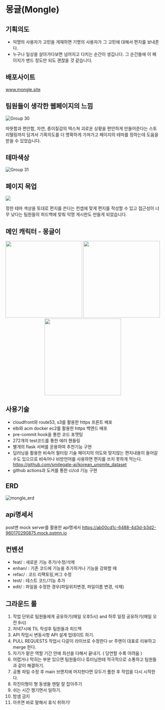 # 몽글(Mongle)


## 기획의도 
- 익명의 사용자가 고민을 게재하면 기명의 사용자가 그 고민에 대해서 편지를 보내준다.
- 누구나 일상을 살아가다보면 넘어지고 다치는 순간이 생깁니다. 그 순간들에 이 페이지가 밴드 정도만 되도 괜찮을 것 같습니다.

## 배포사이트
www.mongle.site

## 팀원들이 생각한 웹페이지의 느낌

![Group 30](https://user-images.githubusercontent.com/55477835/177790010-706e97b8-a65c-4009-aafc-d40aef1a8292.png)

따뜻함과 편안함, 자연, 종이질감의 텍스쳐 괴로운 상황을 편안하게 만들어준다는 스토리텔링까지 담겨서 기획의도를 더 명확하게 가져가고 페이지의 테마를 정하는데 도움을 받을 수 있었습니다.

## 테마색상

![Group 31](https://user-images.githubusercontent.com/55477835/177790475-5b13c5f2-38d9-4801-8e50-ca58aa3c2594.png)

## 페이지 목업
![](https://velog.velcdn.com/images/aboutjoo/post/6456f187-1956-4b54-ba3e-d1b609052f4b/image.png)


정한 테마 색상을 토대로 편지를 쓴다는 컨셉에 맞게 편지를 작성할 수 있고 접근성이 너무 낮다는 팀원들의 피드백에 맞춰 익명 게시판도 만들게 되었습니다.

## 메인 캐릭터 - 몽글이
<p align="center">
<img style="width:250px;" src="https://user-images.githubusercontent.com/55477835/182720723-943798ac-468d-4c67-b3bc-39a035d32492.png">
<img style="width:250px;" src="https://user-images.githubusercontent.com/55477835/182720832-aec05e94-6c21-401d-9183-03b5a5c57f5b.png">
<img style="width:250px;;" src="https://user-images.githubusercontent.com/55477835/182720902-1648eb3f-1735-4cfb-8379-04393f284462.png">
</p>

## 사용기술
- cloudfront와 route53, s3를 활용한 https 프론트 배포
- elb와 acm docker ec2를 활용한 https 백엔드 배포
- pre-commit hook을 통한 코드 포맷팅
- 272개의 test코드를 통한 에러 핸들링
- 별개의 flask 서버를 운용하여 추천기능 구현
- 딥러닝을 활용한 비속어 필터링 기술
페이지의 의도와 맞지않는 편지내용이 들어갈 수도 있으므로 비속어나 비방언어를 사용하면 편지를 쓰지 못하게 막는다.
https://github.com/smilegate-ai/korean_unsmile_dataset
- github actions과 도커를 통한 ci/cd 기능 구현

## ERD
![mongle_erd](https://user-images.githubusercontent.com/55477835/182724054-fd7394ac-121c-498a-8396-19e009e61685.png)

## api명세서
post맨 mock server를 활용한 api명세서
https://ab00cd1c-6488-4d3d-b3d2-960170290875.mock.pstmn.io

## 컨벤션
- feat/ : 새로운 기능 추가/수정/삭제
- enhan/ : 기존 코드에 기능을 추가하거나 기능을 강화할 때
- refac/ : 코드 리팩토링,버그 수정
- test/ : 테스트 코드/기능 추가
- edit/ : 파일을 수정한 경우(파일위치변경, 파일이름 변경, 삭제)

## 그라운드 룰
1. 작업 단위로 팀원들에게 공유하기(매일 오후5시) and 하루 일정 공유하기(매일 오전 9시)
2. 저녁7시에 TIL 작성후 팀원들과 피드백
3. API 작업시 변동사항 API 설계 업데이트 하기.
4. PULL REQUESTS 작업시 다같이 라이브로 수정한다 or 주맨이 대표로 리뷰하고 merge 한다.
5. 자기가 맡은 역할 기간 안에 최선을 다해서 끝내기. ( 당연할 수록 어려움 )
6. 어렵거나 막히는 부분 있으면 팀원들이나 튜터님한테 적극적으로 소통하고 팀원들과 같이 해결하기.
11. 공통 파일 수정 후 main 브랜치에 머지한다면 모두가 풀한 후 작업을 다시 시작한다.
7. 하진이형이 형 동생들 멘탈 잘 잡아주기
8. 쉬는 시간 챙기면서 일하기.
9. 밤샘 금지
10. 아프면 바로 말해서 휴식 취하기!
